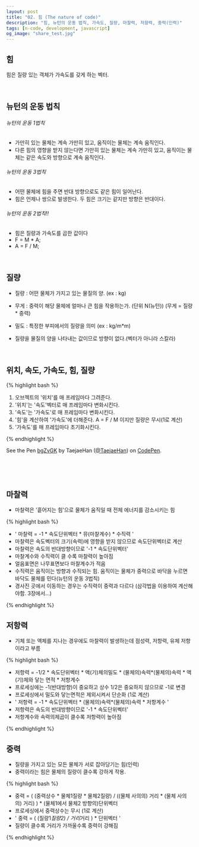 ```yaml
---
layout: post
title: "02. 힘 (The nature of code)"
description: "힘, 뉴턴의 운동 법칙, 가속도, 질량, 마찰력, 저항력, 중력(인력)"
tags: [n-code, development, javascript]
og_image: "share_test.jpg"
---
```


## 힘

힘은 질량 있는 객체가 가속도를 갖게 하는 벡터.

<br>

## 뉴턴의 운동 법칙

###### 뉴턴의 운동 1법칙
- 가만히 있는 물체는 계속 가만히 있고, 움직이는 물체는 계속 움직인다.
- 다른 힘의 영향을 받지 않는다면 가만히 있는 물체는 계속 가만히 있고, 움직이는 물체는 같은 속도와 방향으로 계속 움직인다.

###### 뉴턴의 운동 3법칙
- 어떤 물체에 힘을 주면 반대 방향으로도 같은 힘이 일어난다.
- 힘은 언제나 쌍으로 발생한다. 두 힘은 크기는 같지만 방향은 반대이다.

###### 뉴턴의 운동 2법칙!!
- 힘은 질량과 가속도를 곱한 값이다
- F = M * A;
- A = F / M;

<br>

## 질량

- 질량 : 어떤 물체가 가지고 있는 물질의 양. (ex : kg)
- 무게 : 중력이 해당 물체에 얼마나 큰 힘을 작용하는가. (단위 N(뉴턴)) (무게 = 질량 * 중력)
- 밀도 : 특정한 부피에서의 질량을 의미 (ex : kg/m*m)

- 질량을 물질의 양을 나타내는 값이므로 방향이 없다.(벡터가 아니라 스칼라)

<br>

## 위치, 속도, 가속도, 힘, 질량

{% highlight bash %}

1. 오브젝트의 '위치'를 매 프레임마다 그려준다.
2. '위치'는 '속도'벡터로 매 프레임마다 변화시킨다.
3. '속도'는 '가속도'로 매 프레임마다 변화시킨다.
4. '힘'을 계산하여 '가속도'에 더해준다. 
    A = F / M 이지만 질량은 무시(1로 계산)
5. '가속도'를 매 프레임마다 초기화시킨다.

{% endhighlight %}


<p data-height="400" data-theme-id="0" data-slug-hash="bgZvGK" data-default-tab="result" data-user="TaejaeHan" data-embed-version="2" data-pen-title="bgZvGK" class="codepen">See the Pen <a href="https://codepen.io/TaejaeHan/pen/bgZvGK/">bgZvGK</a> by TaejaeHan (<a href="http://codepen.io/TaejaeHan">@TaejaeHan</a>) on <a href="http://codepen.io">CodePen</a>.</p>
<script async src="https://production-assets.codepen.io/assets/embed/ei.js"></script>

<br><br><br>

## 마찰력

- 마찰력은 '흩어지는 힘'으로 물체가 움직일 때 전체 에너지를 감소시키는 힘

{% highlight bash %}

- ' 마찰력 = -1 * 속도단위벡터 * 뮤(마찰계수) * 수직력 '
- 마찰력은 속도벡터의 크기(속력)에 영향을 받지 않으므로 속도단위벡터로 계산
- 마찰력은 속도의 반대방향이므로 '-1 * 속도단위벡터'
- 마찰계수와 수직력이 클 수록 마찰력이 높아짐
- 얼음표면은 나무표면보다 마찰계수가 적음
- 수직력은 움직이는 방향과 수직되는 힘. 움직이는 물체가 중력으로 
바닥을 누르면 바닥도 물체를 민다(뉴턴의 운동 3법칙)
- 경사진 곳에서 이동하는 경우는 수직력이 중력과 다르다
(삼각법을 이용하여 계산해야함. 3장에서...)

{% endhighlight %}



## 저항력

- 기체 또는 액체를 지나는 경우에도 마찰력이 발생하는데 점성력, 저항력, 유체 저항이라고 부름

{% highlight bash %}

- 저항력 = -1/2 * 속도단위벡터 * 액(기)체의밀도 * 
(물체의)속력*(물체의)속력 * 액(기)체와 닿는 면적 * 저항계수
- 프로세싱에는 -1(반대방향)이 중요하고 상수 1/2은 
중요하지 않으므로 -1로 변경
- 프로세싱에서 밀도와 닿는면적은 제외시켜서 단순화 (1로 계산)
- ' 저항력 = -1 * 속도단위벡터 * (물체의)속력*(물체의)속력 * 저항계수 '
- 저항력은 속도의 반대방향이므로 '-1 * 속도단위벡터'
- 저항계수와 속력의제곱이 클수록 저항력이 높아짐

{% endhighlight %}

## 중력

- 질량을 가지고 있는 모든 물체가 서로 잡아당기는 힘(인력)
- 중력이라는 힘은 물체의 질량이 클수록 강하게 작용.

{% highlight bash %}

- 중력 = ( (중력상수 * 물체1질량 * 물체2질량) / 
((물체 사의의) 거리 * (물체 사의의) 거리) ) * 
(물체1에서 물체2 방향의)단위벡터
- 프로세싱에서 중력상수는 무시 (1로 계산)
- ' 중력 = ( (질량1*질량2) / 거리*거리 ) * 단위벡터 '
- 질량이 클수록 거리가 가까울수록 중력이 강해짐

{% endhighlight %}


